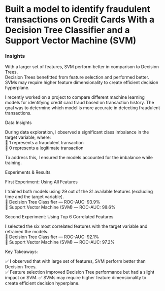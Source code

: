 # Built a model to identify fraudulent transactions on Credit Cards With a Decision Tree Classifier and a Support Vector Machine (SVM)

### Insights  
With a larger set of features, SVM perform better in comparison to Decision Trees.  
Decision Trees benefitted from feature selection and performed better.  
SVMs may require higher feature dimensionality to create efficient decision hyperplane.


I recently worked on a project to compare different machine learning models for identifying credit card fraud based on transaction history. The goal was to determine which model is more accurate in detecting fraudulent transactions.

Data Insights  

During data exploration, I observed a significant class imbalance in the target variable, where:  
🔹 1 represents a fraudulent transaction   
🔹 0 represents a legitimate transaction  
  
To address this, I ensured the models accounted for the imbalance while training.  

Experiments & Results  

First Experiment: Using All Features  

I trained both models using 29 out of the 31 available features (excluding time and the target variable).   
🔹 Decision Tree Classifier — ROC-AUC: 93.9%   
🔹 Support Vector Machine (SVM) — ROC-AUC: 98.6%  

Second Experiment: Using Top 6 Correlated Features  

I selected the six most correlated features with the target variable and retrained the models.  
🔹 Decision Tree Classifier — ROC-AUC: 92.1%   
🔹 Support Vector Machine (SVM) — ROC-AUC: 97.2%  

Key Takeaways:

✅ I observed that with large set of features, SVM perform better than Decision Trees.  
✅ Feature selection improved Decision Tree performance but had a slight impact on SVM. 
✅ SVMs may require higher feature dimensionality to create efficient decision hyperplane.
